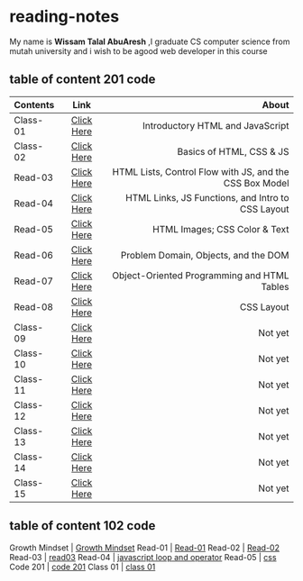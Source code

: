 # reading-notes

My name is **Wissam Talal AbuAresh** ,I graduate CS computer science from mutah university and i wish to be agood web developer in this course

## table of content 201 code

| Contents    | Link        |   About   |
| :---        |    :----:   |          ---: |
| Class-01    | [Click Here](https://wissamtalal9.github.io/reading-note/class-01) | Introductory HTML and JavaScript |
| Class-02    | [Click Here](https://wissamtalal9.github.io/reading-note/class-02) | Basics of HTML, CSS & JS |
| Read-03     | [Click Here](https://wissamtalal9.github.io/reading-note/read-03) | HTML Lists, Control Flow with JS, and the CSS Box Model |
| Read-04     | [Click Here](https://wissamtalal9.github.io/reading-note/read-004) | HTML Links, JS Functions, and Intro to CSS Layout |
| Read-05    | [Click Here](https://wissamtalal9.github.io/reading-note/Read-05.md) | HTML Images; CSS Color & Text |
| Read-06    | [Click Here](https://wissamtalal9.github.io/reading-note/read-06) | Problem Domain, Objects, and the DOM |
| Read-07    | [Click Here](https://wissamtalal9.github.io/reading-note/read-07) | Object-Oriented Programming and HTML Tables |
| Read-08    | [Click Here](https://wissamtalal9.github.io/reading-note/read-08) | CSS Layout |
| Class-09    | [Click Here](https://wissamtalal9.github.io/reading-note/class-09) | Not yet |
| Class-10    | [Click Here](https://wissamtalal9.github.io/reading-note/class-10) | Not yet |
| Class-11    | [Click Here](https://wissamtalal9.github.io/reading-note/class-11) | Not yet |
| Class-12    | [Click Here](https://wissamtalal9.github.io/reading-note/class-12) | Not yet |
| Class-13    | [Click Here](https://wissamtalal9.github.io/reading-note/class-13) | Not yet |
| Class-14    | [Click Here](https://wissamtalal9.github.io/reading-note/class-14) | Not yet |
| Class-15    | [Click Here](https://wissamtalal9.github.io/reading-note/class-15) | Not yet |

## table of content 102 code
       
Growth Mindset | [Growth Mindset](https://wissamtalal9.github.io/reading-note/Growth) 
Read-01 | [Read-01](https://wissamtalal9.github.io/reading-note/Read-01)
Read-02 | [Read-02](https://wissamtalal9.github.io/reading-note/Read-02)
Read-03 | [read03](https://wissamtalal9.github.io/reading-note/Read-03)
Read-04 | [javascript loop and operator](https://wissamtalal9.github.io/reading-note/Read-04)
Read-05 | [css](https://wissamtalal9.github.io/reading-note/Read-05)
Code 201 | [code 201](https://wissamtalal9.github.io/reading-note/code-201)
Class 01 | [class 01](https://wissamtalal9.github.io/reading-note/class-01)





 


